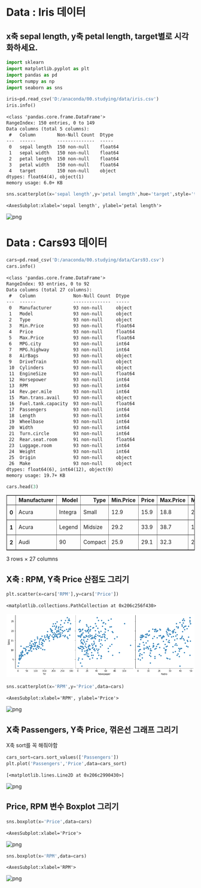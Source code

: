 # Data : Iris 데이터 

## x축 sepal length, y축 petal length, target별로 시각화하세요.


```python
import sklearn
import matplotlib.pyplot as plt
import pandas as pd
import numpy as np
import seaborn as sns
```


```python
iris=pd.read_csv('D:/anaconda/00.studying/data/iris.csv')
iris.info()
```

    <class 'pandas.core.frame.DataFrame'>
    RangeIndex: 150 entries, 0 to 149
    Data columns (total 5 columns):
     #   Column        Non-Null Count  Dtype  
    ---  ------        --------------  -----  
     0   sepal length  150 non-null    float64
     1   sepal width   150 non-null    float64
     2   petal length  150 non-null    float64
     3   petal width   150 non-null    float64
     4   target        150 non-null    object 
    dtypes: float64(4), object(1)
    memory usage: 6.0+ KB
    


```python
sns.scatterplot(x='sepal length',y='petal length',hue='target',style='target',s=50,data=iris)
```




    <AxesSubplot:xlabel='sepal length', ylabel='petal length'>




    
![png](output_3_1.png)
    


# Data :  Cars93 데이터 


```python
cars=pd.read_csv('D:/anaconda/00.studying/data/Cars93.csv')
cars.info()
```

    <class 'pandas.core.frame.DataFrame'>
    RangeIndex: 93 entries, 0 to 92
    Data columns (total 27 columns):
     #   Column              Non-Null Count  Dtype  
    ---  ------              --------------  -----  
     0   Manufacturer        93 non-null     object 
     1   Model               93 non-null     object 
     2   Type                93 non-null     object 
     3   Min.Price           93 non-null     float64
     4   Price               93 non-null     float64
     5   Max.Price           93 non-null     float64
     6   MPG.city            93 non-null     int64  
     7   MPG.highway         93 non-null     int64  
     8   AirBags             93 non-null     object 
     9   DriveTrain          93 non-null     object 
     10  Cylinders           93 non-null     object 
     11  EngineSize          93 non-null     float64
     12  Horsepower          93 non-null     int64  
     13  RPM                 93 non-null     int64  
     14  Rev.per.mile        93 non-null     int64  
     15  Man.trans.avail     93 non-null     object 
     16  Fuel.tank.capacity  93 non-null     float64
     17  Passengers          93 non-null     int64  
     18  Length              93 non-null     int64  
     19  Wheelbase           93 non-null     int64  
     20  Width               93 non-null     int64  
     21  Turn.circle         93 non-null     int64  
     22  Rear.seat.room      91 non-null     float64
     23  Luggage.room        93 non-null     int64  
     24  Weight              93 non-null     int64  
     25  Origin              93 non-null     object 
     26  Make                93 non-null     object 
    dtypes: float64(6), int64(12), object(9)
    memory usage: 19.7+ KB
    


```python
cars.head(3)
```




<div>
<style scoped>
    .dataframe tbody tr th:only-of-type {
        vertical-align: middle;
    }

    .dataframe tbody tr th {
        vertical-align: top;
    }

    .dataframe thead th {
        text-align: right;
    }
</style>
<table border="1" class="dataframe">
  <thead>
    <tr style="text-align: right;">
      <th></th>
      <th>Manufacturer</th>
      <th>Model</th>
      <th>Type</th>
      <th>Min.Price</th>
      <th>Price</th>
      <th>Max.Price</th>
      <th>MPG.city</th>
      <th>MPG.highway</th>
      <th>AirBags</th>
      <th>DriveTrain</th>
      <th>...</th>
      <th>Passengers</th>
      <th>Length</th>
      <th>Wheelbase</th>
      <th>Width</th>
      <th>Turn.circle</th>
      <th>Rear.seat.room</th>
      <th>Luggage.room</th>
      <th>Weight</th>
      <th>Origin</th>
      <th>Make</th>
    </tr>
  </thead>
  <tbody>
    <tr>
      <th>0</th>
      <td>Acura</td>
      <td>Integra</td>
      <td>Small</td>
      <td>12.9</td>
      <td>15.9</td>
      <td>18.8</td>
      <td>25</td>
      <td>31</td>
      <td>None</td>
      <td>Front</td>
      <td>...</td>
      <td>5</td>
      <td>177</td>
      <td>102</td>
      <td>68</td>
      <td>37</td>
      <td>26.5</td>
      <td>11</td>
      <td>2705</td>
      <td>non-USA</td>
      <td>Acura Integra</td>
    </tr>
    <tr>
      <th>1</th>
      <td>Acura</td>
      <td>Legend</td>
      <td>Midsize</td>
      <td>29.2</td>
      <td>33.9</td>
      <td>38.7</td>
      <td>18</td>
      <td>25</td>
      <td>Driver &amp; Passenger</td>
      <td>Front</td>
      <td>...</td>
      <td>5</td>
      <td>195</td>
      <td>115</td>
      <td>71</td>
      <td>38</td>
      <td>30.0</td>
      <td>15</td>
      <td>3560</td>
      <td>non-USA</td>
      <td>Acura Legend</td>
    </tr>
    <tr>
      <th>2</th>
      <td>Audi</td>
      <td>90</td>
      <td>Compact</td>
      <td>25.9</td>
      <td>29.1</td>
      <td>32.3</td>
      <td>20</td>
      <td>26</td>
      <td>Driver only</td>
      <td>Front</td>
      <td>...</td>
      <td>5</td>
      <td>180</td>
      <td>102</td>
      <td>67</td>
      <td>37</td>
      <td>28.0</td>
      <td>14</td>
      <td>3375</td>
      <td>non-USA</td>
      <td>Audi 90</td>
    </tr>
  </tbody>
</table>
<p>3 rows × 27 columns</p>
</div>



## X축 : RPM, Y축 Price 산점도 그리기 


```python
plt.scatter(x=cars['RPM'],y=cars['Price'])
```




    <matplotlib.collections.PathCollection at 0x206c256f430>




    
![png](output_8_1.png)
    



```python
sns.scatterplot(x='RPM',y='Price',data=cars)
```




    <AxesSubplot:xlabel='RPM', ylabel='Price'>




    
![png](output_9_1.png)
    


## X축 Passengers, Y축 Price, 꺾은선 그래프 그리기

X축 sort를 꼭 해줘야함 


```python
cars_sort=cars.sort_values(['Passengers'])
plt.plot('Passengers','Price',data=cars_sort)
```




    [<matplotlib.lines.Line2D at 0x206c2990430>]




    
![png](output_11_1.png)
    


## Price, RPM 변수 Boxplot 그리기 


```python
sns.boxplot(x='Price',data=cars)
```




    <AxesSubplot:xlabel='Price'>




    
![png](output_13_1.png)
    



```python
sns.boxplot(x='RPM',data=cars)
```




    <AxesSubplot:xlabel='RPM'>




    
![png](output_14_1.png)
    

